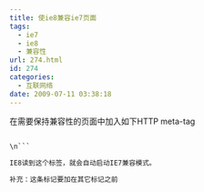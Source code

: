 ```yaml
---
title: 使ie8兼容ie7页面
tags:
  - ie7
  - ie8
  - 兼容性
url: 274.html
id: 274
categories:
  - 互联网络
date: 2009-07-11 03:38:18
---
```


在需要保持兼容性的页面中加入如下HTTP meta-tag  

```html
 
\n```

IE8读到这个标签，就会自动启动IE7兼容模式。  

补充：这条标记要加在其它标记之前